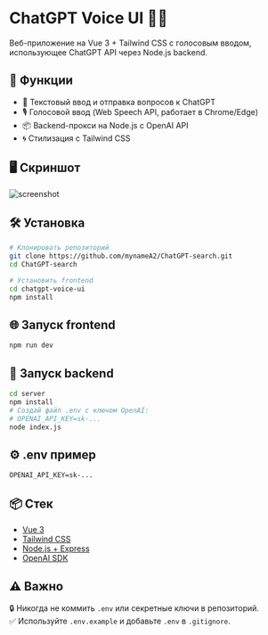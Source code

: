 # ChatGPT Voice UI 🎤🧠

Веб-приложение на Vue 3 + Tailwind CSS с голосовым вводом, использующее ChatGPT API через Node.js backend.

## 🚀 Функции

- 💬 Текстовый ввод и отправка вопросов к ChatGPT
- 🎙 Голосовой ввод (Web Speech API, работает в Chrome/Edge)
- 📦 Backend-прокси на Node.js с OpenAI API
- 🌀 Стилизация с Tailwind CSS

## 🖥️ Скриншот

![screenshot](./screenshot.png)

## 🛠 Установка

```bash
# Клонировать репозиторий
git clone https://github.com/mynameA2/ChatGPT-search.git
cd ChatGPT-search

# Установить frontend
cd chatgpt-voice-ui
npm install
```

## 🌐 Запуск frontend

```bash
npm run dev
```

## 🧠 Запуск backend

```bash
cd server
npm install
# Создай файл .env с ключом OpenAI:
# OPENAI_API_KEY=sk-...
node index.js
```

## ⚙️ .env пример

```env
OPENAI_API_KEY=sk-...
```

## 📦 Стек

- [Vue 3](https://vuejs.org/)
- [Tailwind CSS](https://tailwindcss.com/)
- [Node.js + Express](https://expressjs.com/)
- [OpenAI SDK](https://www.npmjs.com/package/openai)

## ⚠️ Важно

🔒 Никогда не коммить `.env` или секретные ключи в репозиторий.  
✅ Используйте `.env.example` и добавьте `.env` в `.gitignore`.

